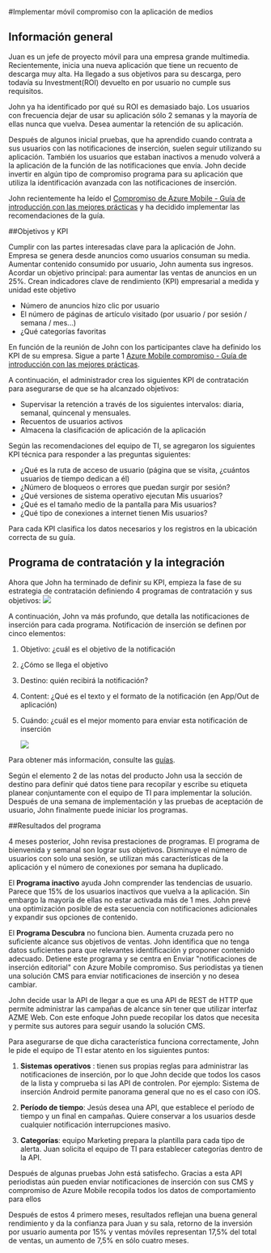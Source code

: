 <properties 
    pageTitle="Implementación de Azure Mobile compromiso aplicación multimedia"
    description="Escenario de aplicación de medios para implementar el compromiso de móvil de Azure" 
    services="mobile-engagement" 
    documentationCenter="mobile" 
    authors="piyushjo"
    manager="dwrede"
    editor=""/>

<tags
    ms.service="mobile-engagement"
    ms.devlang="na"
    ms.topic="article"
    ms.tgt_pltfrm="mobile-multiple"
    ms.workload="mobile" 
    ms.date="08/19/2016"
    ms.author="piyushjo"/>

#<a name="implement-mobile-engagement-with-media-app"></a>Implementar móvil compromiso con la aplicación de medios

## <a name="overview"></a>Información general

Juan es un jefe de proyecto móvil para una empresa grande multimedia. Recientemente, inicia una nueva aplicación que tiene un recuento de descarga muy alta. Ha llegado a sus objetivos para su descarga, pero todavía su Investment(ROI) devuelto en por usuario no cumple sus requisitos. 

John ya ha identificado por qué su ROI es demasiado bajo. Los usuarios con frecuencia dejar de usar su aplicación sólo 2 semanas y la mayoría de ellas nunca que vuelva. Desea aumentar la retención de su aplicación.

Después de algunos inicial pruebas, que ha aprendido cuando contrata a sus usuarios con las notificaciones de inserción, suelen seguir utilizando su aplicación. También los usuarios que estaban inactivos a menudo volverá a la aplicación de la función de las notificaciones que envía. John decide invertir en algún tipo de compromiso programa para su aplicación que utiliza la identificación avanzada con las notificaciones de inserción.

John recientemente ha leído el [Compromiso de Azure Mobile - Guía de introducción con las mejores prácticas](mobile-engagement-getting-started-best-practices.md) y ha decidido implementar las recomendaciones de la guía.

##<a name="objectives-and-kpis"></a>Objetivos y KPI

Cumplir con las partes interesadas clave para la aplicación de John. Empresa se genera desde anuncios como usuarios consuman su media. Aumentar contenido consumido por usuario, John aumenta sus ingresos. Acordar un objetivo principal: para aumentar las ventas de anuncios en un 25%. Crean indicadores clave de rendimiento (KPI) empresarial a medida y unidad este objetivo

* Número de anuncios hizo clic por usuario
* El número de páginas de artículo visitado (por usuario / por sesión / semana / mes...)
* ¿Qué categorías favoritas

En función de la reunión de John con los participantes clave ha definido los KPI de su empresa. Sigue a parte 1 [Azure Mobile compromiso - Guía de introducción con las mejores prácticas](mobile-engagement-getting-started-best-practices.md). 

A continuación, el administrador crea los siguientes KPI de contratación para asegurarse de que se ha alcanzado objetivos:

* Supervisar la retención a través de los siguientes intervalos: diaria, semanal, quincenal y mensuales.
* Recuentos de usuarios activos
* Almacena la clasificación de aplicación de la aplicación

Según las recomendaciones del equipo de TI, se agregaron los siguientes KPI técnica para responder a las preguntas siguientes:

* ¿Qué es la ruta de acceso de usuario (página que se visita, ¿cuántos usuarios de tiempo dedican a él)
* ¿Número de bloqueos o errores que puedan surgir por sesión?
* ¿Qué versiones de sistema operativo ejecutan Mis usuarios?
* ¿Qué es el tamaño medio de la pantalla para Mis usuarios?
* ¿Qué tipo de conexiones a internet tienen Mis usuarios?

Para cada KPI clasifica los datos necesarios y los registros en la ubicación correcta de su guía.

## <a name="engagement-program-and-integration"></a>Programa de contratación y la integración

Ahora que John ha terminado de definir su KPI, empieza la fase de su estrategia de contratación definiendo 4 programas de contratación y sus objetivos:    ![][1]

A continuación, John va más profundo, que detalla las notificaciones de inserción para cada programa. Notificación de inserción se definen por cinco elementos:

1. Objetivo: ¿cuál es el objetivo de la notificación
2. ¿Cómo se llega el objetivo
3. Destino: quién recibirá la notificación?
4. Content: ¿Qué es el texto y el formato de la notificación (en App/Out de aplicación)
5. Cuándo: ¿cuál es el mejor momento para enviar esta notificación de inserción

    ![][2]

Para obtener más información, consulte las [guías](https://github.com/Azure/azure-mobile-engagement-samples/tree/master/Playbooks).

Según el elemento 2 de las notas del producto John usa la sección de destino para definir qué datos tiene para recopilar y escribe su etiqueta planear conjuntamente con el equipo de TI para implementar la solución. Después de una semana de implementación y las pruebas de aceptación de usuario, John finalmente puede iniciar los programas.

##<a name="program-results"></a>Resultados del programa

4 meses posterior, John revisa prestaciones de programas. El programa de bienvenida y semanal son lograr sus objetivos. Disminuye el número de usuarios con solo una sesión, se utilizan más características de la aplicación y el número de conexiones por semana ha duplicado.

El **Programa inactivo** ayuda John comprender las tendencias de usuario. Parece que 15% de los usuarios inactivos que vuelva a la aplicación. Sin embargo la mayoría de ellas no estar activada más de 1 mes. John prevé una optimización posible de esta secuencia con notificaciones adicionales y expandir sus opciones de contenido.

El **Programa Descubra** no funciona bien. Aumenta cruzada pero no suficiente alcance sus objetivos de ventas. John identifica que no tenga datos suficientes para que relevantes identificación y proponer contenido adecuado. Detiene este programa y se centra en Enviar "notificaciones de inserción editorial" con Azure Mobile compromiso. Sus periodistas ya tienen una solución CMS para enviar notificaciones de inserción y no desea cambiar.

John decide usar la API de llegar a que es una API de REST de HTTP que permite administrar las campañas de alcance sin tener que utilizar interfaz AZME Web. Con este enfoque John puede recopilar los datos que necesita y permite sus autores para seguir usando la solución CMS.

Para asegurarse de que dicha característica funciona correctamente, John le pide el equipo de TI estar atento en los siguientes puntos:

1. **Sistemas operativos** : tienen sus propias reglas para administrar las notificaciones de inserción, por lo que John decide que todos los casos de la lista y comprueba si las API de controlen.
Por ejemplo: Sistema de inserción Android permite panorama general que no es el caso con iOS.

2. **Período de tiempo**: Jesús desea una API, que establece el período de tiempo y un final en campañas. Quiere conservar a los usuarios desde cualquier notificación interrupciones masivo.

3. **Categorías**: equipo Marketing prepara la plantilla para cada tipo de alerta. Juan solicita el equipo de TI para establecer categorías dentro de la API.

Después de algunas pruebas John está satisfecho. Gracias a esta API periodistas aún pueden enviar notificaciones de inserción con sus CMS y compromiso de Azure Mobile recopila todos los datos de comportamiento para ellos

Después de estos 4 primero meses, resultados reflejan una buena general rendimiento y da la confianza para Juan y su sala, retorno de la inversión por usuario aumenta por 15% y ventas móviles representan 17,5% del total de ventas, un aumento de 7,5% en sólo cuatro meses.

<!--Image references-->
[1]: ./media/mobile-engagement-media-scenario/engagement-strategy.png
[2]: ./media/mobile-engagement-media-scenario/push-scenarios.png

<!--Link references-->
[Media Playbook link]: https://github.com/Azure/azure-mobile-engagement-samples/tree/master/Playbooks
